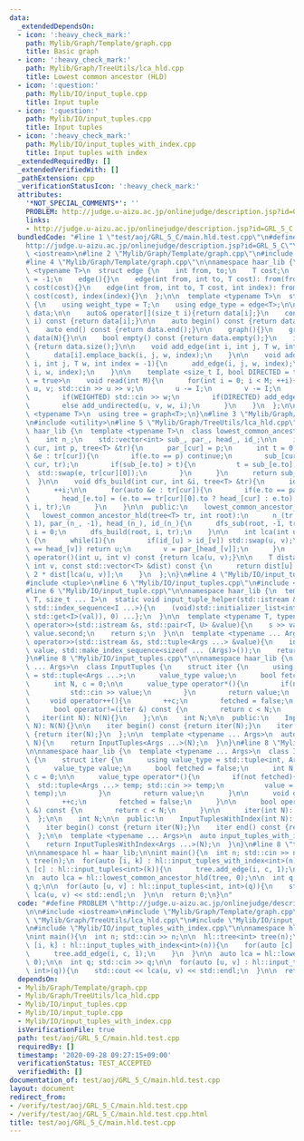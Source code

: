```yaml
---
data:
  _extendedDependsOn:
  - icon: ':heavy_check_mark:'
    path: Mylib/Graph/Template/graph.cpp
    title: Basic graph
  - icon: ':heavy_check_mark:'
    path: Mylib/Graph/TreeUtils/lca_hld.cpp
    title: Lowest common ancestor (HLD)
  - icon: ':question:'
    path: Mylib/IO/input_tuple.cpp
    title: Input tuple
  - icon: ':question:'
    path: Mylib/IO/input_tuples.cpp
    title: Input tuples
  - icon: ':heavy_check_mark:'
    path: Mylib/IO/input_tuples_with_index.cpp
    title: Input tuples with index
  _extendedRequiredBy: []
  _extendedVerifiedWith: []
  _pathExtension: cpp
  _verificationStatusIcon: ':heavy_check_mark:'
  attributes:
    '*NOT_SPECIAL_COMMENTS*': ''
    PROBLEM: http://judge.u-aizu.ac.jp/onlinejudge/description.jsp?id=GRL_5_C
    links:
    - http://judge.u-aizu.ac.jp/onlinejudge/description.jsp?id=GRL_5_C
  bundledCode: "#line 1 \"test/aoj/GRL_5_C/main.hld.test.cpp\"\n#define PROBLEM \"\
    http://judge.u-aizu.ac.jp/onlinejudge/description.jsp?id=GRL_5_C\"\n\n#include\
    \ <iostream>\n#line 2 \"Mylib/Graph/Template/graph.cpp\"\n#include <vector>\n\
    #line 4 \"Mylib/Graph/Template/graph.cpp\"\n\nnamespace haar_lib {\n  template\
    \ <typename T>\n  struct edge {\n    int from, to;\n    T cost;\n    int index\
    \ = -1;\n    edge(){}\n    edge(int from, int to, T cost): from(from), to(to),\
    \ cost(cost){}\n    edge(int from, int to, T cost, int index): from(from), to(to),\
    \ cost(cost), index(index){}\n  };\n\n  template <typename T>\n  struct graph\
    \ {\n    using weight_type = T;\n    using edge_type = edge<T>;\n\n    std::vector<std::vector<edge<T>>>\
    \ data;\n\n    auto& operator[](size_t i){return data[i];}\n    const auto& operator[](size_t\
    \ i) const {return data[i];}\n\n    auto begin() const {return data.begin();}\n\
    \    auto end() const {return data.end();}\n\n    graph(){}\n    graph(int N):\
    \ data(N){}\n\n    bool empty() const {return data.empty();}\n    int size() const\
    \ {return data.size();}\n\n    void add_edge(int i, int j, T w, int index = -1){\n\
    \      data[i].emplace_back(i, j, w, index);\n    }\n\n    void add_undirected(int\
    \ i, int j, T w, int index = -1){\n      add_edge(i, j, w, index);\n      add_edge(j,\
    \ i, w, index);\n    }\n\n    template <size_t I, bool DIRECTED = true, bool WEIGHTED\
    \ = true>\n    void read(int M){\n      for(int i = 0; i < M; ++i){\n        int\
    \ u, v; std::cin >> u >> v;\n        u -= I;\n        v -= I;\n        T w = 1;\n\
    \        if(WEIGHTED) std::cin >> w;\n        if(DIRECTED) add_edge(u, v, w, i);\n\
    \        else add_undirected(u, v, w, i);\n      }\n    }\n  };\n\n  template\
    \ <typename T>\n  using tree = graph<T>;\n}\n#line 3 \"Mylib/Graph/TreeUtils/lca_hld.cpp\"\
    \n#include <utility>\n#line 5 \"Mylib/Graph/TreeUtils/lca_hld.cpp\"\n\nnamespace\
    \ haar_lib {\n  template <typename T>\n  class lowest_common_ancestor_hld {\n\
    \    int n_;\n    std::vector<int> sub_, par_, head_, id_;\n\n    int dfs_sub(int\
    \ cur, int p, tree<T> &tr){\n      par_[cur] = p;\n      int t = 0;\n      for(auto\
    \ &e : tr[cur]){\n        if(e.to == p) continue;\n        sub_[cur] += dfs_sub(e.to,\
    \ cur, tr);\n        if(sub_[e.to] > t){\n          t = sub_[e.to];\n        \
    \  std::swap(e, tr[cur][0]);\n        }\n      }\n      return sub_[cur];\n  \
    \  }\n\n    void dfs_build(int cur, int &i, tree<T> &tr){\n      id_[cur] = i;\n\
    \      ++i;\n\n      for(auto &e : tr[cur]){\n        if(e.to == par_[cur]) continue;\n\
    \        head_[e.to] = (e.to == tr[cur][0].to ? head_[cur] : e.to);\n        dfs_build(e.to,\
    \ i, tr);\n      }\n    }\n\n  public:\n    lowest_common_ancestor_hld(){}\n \
    \   lowest_common_ancestor_hld(tree<T> tr, int root):\n      n_(tr.size()), sub_(n_,\
    \ 1), par_(n_, -1), head_(n_), id_(n_){\n      dfs_sub(root, -1, tr);\n      int\
    \ i = 0;\n      dfs_build(root, i, tr);\n    }\n\n    int lca(int u, int v) const\
    \ {\n      while(1){\n        if(id_[u] > id_[v]) std::swap(u, v);\n        if(head_[u]\
    \ == head_[v]) return u;\n        v = par_[head_[v]];\n      }\n    }\n\n    int\
    \ operator()(int u, int v) const {return lca(u, v);}\n\n    T distance(int u,\
    \ int v, const std::vector<T> &dist) const {\n      return dist[u] + dist[v] -\
    \ 2 * dist[lca(u, v)];\n    }\n  };\n}\n#line 4 \"Mylib/IO/input_tuples.cpp\"\n\
    #include <tuple>\n#line 6 \"Mylib/IO/input_tuples.cpp\"\n#include <initializer_list>\n\
    #line 6 \"Mylib/IO/input_tuple.cpp\"\n\nnamespace haar_lib {\n  template <typename\
    \ T, size_t ... I>\n  static void input_tuple_helper(std::istream &s, T &val,\
    \ std::index_sequence<I ...>){\n    (void)std::initializer_list<int>{(void(s >>\
    \ std::get<I>(val)), 0) ...};\n  }\n\n  template <typename T, typename U>\n  std::istream&\
    \ operator>>(std::istream &s, std::pair<T, U> &value){\n    s >> value.first >>\
    \ value.second;\n    return s;\n  }\n\n  template <typename ... Args>\n  std::istream&\
    \ operator>>(std::istream &s, std::tuple<Args ...> &value){\n    input_tuple_helper(s,\
    \ value, std::make_index_sequence<sizeof ... (Args)>());\n    return s;\n  }\n\
    }\n#line 8 \"Mylib/IO/input_tuples.cpp\"\n\nnamespace haar_lib {\n  template <typename\
    \ ... Args>\n  class InputTuples {\n    struct iter {\n      using value_type\
    \ = std::tuple<Args ...>;\n      value_type value;\n      bool fetched = false;\n\
    \      int N, c = 0;\n\n      value_type operator*(){\n        if(not fetched){\n\
    \          std::cin >> value;\n        }\n        return value;\n      }\n\n \
    \     void operator++(){\n        ++c;\n        fetched = false;\n      }\n\n\
    \      bool operator!=(iter &) const {\n        return c < N;\n      }\n\n   \
    \   iter(int N): N(N){}\n    };\n\n    int N;\n\n  public:\n    InputTuples(int\
    \ N): N(N){}\n\n    iter begin() const {return iter(N);}\n    iter end() const\
    \ {return iter(N);}\n  };\n\n  template <typename ... Args>\n  auto input_tuples(int\
    \ N){\n    return InputTuples<Args ...>(N);\n  }\n}\n#line 8 \"Mylib/IO/input_tuples_with_index.cpp\"\
    \n\nnamespace haar_lib {\n  template <typename ... Args>\n  class InputTuplesWithIndex\
    \ {\n    struct iter {\n      using value_type = std::tuple<int, Args ...>;\n\
    \      value_type value;\n      bool fetched = false;\n      int N;\n      int\
    \ c = 0;\n\n      value_type operator*(){\n        if(not fetched){\n        \
    \  std::tuple<Args ...> temp; std::cin >> temp;\n          value = std::tuple_cat(std::make_tuple(c),\
    \ temp);\n        }\n        return value;\n      }\n\n      void operator++(){\n\
    \        ++c;\n        fetched = false;\n      }\n\n      bool operator!=(iter\
    \ &) const {\n        return c < N;\n      }\n\n      iter(int N): N(N){}\n  \
    \  };\n\n    int N;\n\n  public:\n    InputTuplesWithIndex(int N): N(N){}\n\n\
    \    iter begin() const {return iter(N);}\n    iter end() const {return iter(N);}\n\
    \  };\n\n  template <typename ... Args>\n  auto input_tuples_with_index(int N){\n\
    \    return InputTuplesWithIndex<Args ...>(N);\n  }\n}\n#line 8 \"test/aoj/GRL_5_C/main.hld.test.cpp\"\
    \n\nnamespace hl = haar_lib;\n\nint main(){\n  int n; std::cin >> n;\n\n  hl::tree<int>\
    \ tree(n);\n  for(auto [i, k] : hl::input_tuples_with_index<int>(n)){\n    for(auto\
    \ [c] : hl::input_tuples<int>(k)){\n      tree.add_edge(i, c, 1);\n    }\n  }\n\
    \n  auto lca = hl::lowest_common_ancestor_hld(tree, 0);\n\n  int q; std::cin >>\
    \ q;\n\n  for(auto [u, v] : hl::input_tuples<int, int>(q)){\n    std::cout <<\
    \ lca(u, v) << std::endl;\n  }\n\n  return 0;\n}\n"
  code: "#define PROBLEM \"http://judge.u-aizu.ac.jp/onlinejudge/description.jsp?id=GRL_5_C\"\
    \n\n#include <iostream>\n#include \"Mylib/Graph/Template/graph.cpp\"\n#include\
    \ \"Mylib/Graph/TreeUtils/lca_hld.cpp\"\n#include \"Mylib/IO/input_tuples.cpp\"\
    \n#include \"Mylib/IO/input_tuples_with_index.cpp\"\n\nnamespace hl = haar_lib;\n\
    \nint main(){\n  int n; std::cin >> n;\n\n  hl::tree<int> tree(n);\n  for(auto\
    \ [i, k] : hl::input_tuples_with_index<int>(n)){\n    for(auto [c] : hl::input_tuples<int>(k)){\n\
    \      tree.add_edge(i, c, 1);\n    }\n  }\n\n  auto lca = hl::lowest_common_ancestor_hld(tree,\
    \ 0);\n\n  int q; std::cin >> q;\n\n  for(auto [u, v] : hl::input_tuples<int,\
    \ int>(q)){\n    std::cout << lca(u, v) << std::endl;\n  }\n\n  return 0;\n}\n"
  dependsOn:
  - Mylib/Graph/Template/graph.cpp
  - Mylib/Graph/TreeUtils/lca_hld.cpp
  - Mylib/IO/input_tuples.cpp
  - Mylib/IO/input_tuple.cpp
  - Mylib/IO/input_tuples_with_index.cpp
  isVerificationFile: true
  path: test/aoj/GRL_5_C/main.hld.test.cpp
  requiredBy: []
  timestamp: '2020-09-28 09:27:15+09:00'
  verificationStatus: TEST_ACCEPTED
  verifiedWith: []
documentation_of: test/aoj/GRL_5_C/main.hld.test.cpp
layout: document
redirect_from:
- /verify/test/aoj/GRL_5_C/main.hld.test.cpp
- /verify/test/aoj/GRL_5_C/main.hld.test.cpp.html
title: test/aoj/GRL_5_C/main.hld.test.cpp
---
```

